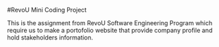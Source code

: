 #RevoU Mini Coding Project

This is the assignment from RevoU Software Engineering Program which require us to make a portofolio website that provide company profile and hold stakeholders information. 
